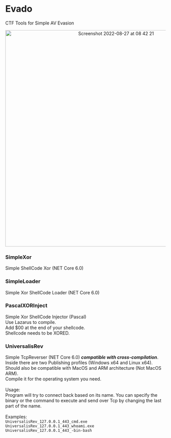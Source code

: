 # Evado
CTF Tools for Simple AV Evasion

<p align="center"><img width="680" alt="Screenshot 2022-08-27 at 08 42 21" src="https://user-images.githubusercontent.com/99042766/187020504-99ff49d2-cf3b-4975-9e2d-69c4ea588b91.png"></p>


### SimpleXor
Simple ShellCode Xor (NET Core 6.0)

### SimpleLoader
Simple Xor ShellCode Loader (NET Core 6.0)

### PascalXORInject
Simple Xor ShellCode Injector (Pascal) <br>
Use Lazarus to compile. <br>
Add $00 at the end of your shellcode. <br>
Shellcode needs to be XORED. <br>

### UniversalisRev
Simple TcpReverser (NET Core 6.0) ***compatible with cross-compilation***. <br> 
Inside there are two Publishing profiles (Windows x64 and Linux x64). <br> Should also be compatible with MacOS and ARM architecture (Not MacOS ARM).
<br>
Compile it for the operating system you need.
<br><br>
Usage: <br>
Program will try to connect back based on its name.
You can specify the binary or the command to execute and send over Tcp by changing the last part of the name.<br>
<br> Examples: <br>
`UniversalisRev_127.0.0.1_443_cmd.exe` <br>
`UniversalisRev_127.0.0.1_443_whoami.exe` <br>
`UniversalisRev_127.0.0.1_443_-bin-bash`
